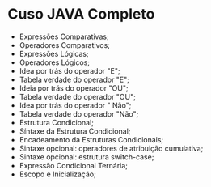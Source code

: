 # Cuso JAVA Completo

- Expressões Comparativas;
- Operadores Comparativos;
- Expressões Lógicas;
- Operadores Lógicos;
- Idea por trás do operador "E";
- Tabela verdade do operador "E";
- Ideia por trás do operador "OU";
- Tabela verdade do operador "OU";
- Idea por trás do operador " Não";
- Tabela verdade do operador "Não";
- Estrutura Condicional;
- Síntaxe da Estrutura Condicional;
- Encadeamento da Estruturas Condicionais;
- Sintaxe opcional: operadores de atribuição cumulativa;
- Sintaxe opcional: estrutura switch-case;
- Expressão Condicional Ternária;
- Escopo e Inicialização;


